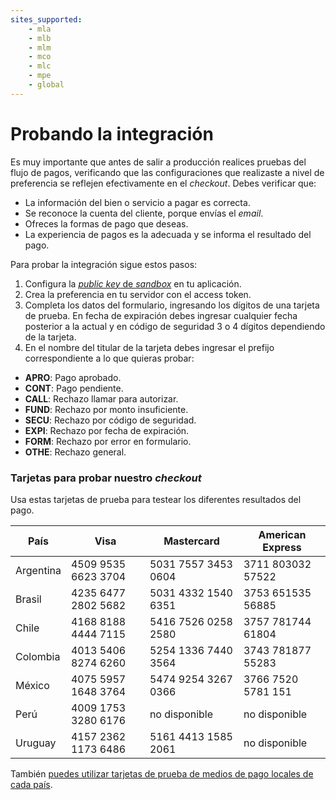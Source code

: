 ```yaml
---
sites_supported:
    - mla
    - mlb
    - mlm
    - mco
    - mlc
    - mpe
    - global
---
```

# Probando la integración

Es muy importante que antes de salir a producción realices pruebas del flujo de pagos, verificando que las configuraciones que realizaste a nivel de preferencia se reflejen efectivamente en el _checkout_.
Debes verificar que:

+ La información del bien o servicio a pagar es correcta.
+ Se reconoce la cuenta del cliente, porque envías el _email_.
+ Ofreces la formas de pago que deseas.
+ La experiencia de pagos es la adecuada y se informa el resultado del pago.

Para probar la integración sigue estos pasos:

1. Configura la [_public key_ de _sandbox_](https://www.mercadopago.com/mla/account/credentials?type=basic) en tu aplicación.
2. Crea la preferencia en tu servidor con el access token.
3. Completa los datos del formulario, ingresando los dígitos de una tarjeta de prueba. En fecha de expiración debes ingresar cualquier fecha posterior a la actual y en código de seguridad 3 o 4 dígitos dependiendo de la tarjeta.
4. En el nombre del titular de la tarjeta debes ingresar el prefijo correspondiente a lo que quieras probar:

* **APRO**: Pago aprobado.  
* **CONT**: Pago pendiente.  
* **CALL**: Rechazo llamar para autorizar.  
* **FUND**: Rechazo por monto insuficiente.  
* **SECU**: Rechazo por código de seguridad.  
* **EXPI**: Rechazo por fecha de expiración.  
* **FORM**: Rechazo por error en formulario.  
* **OTHE**: Rechazo general.  

### Tarjetas para probar nuestro _checkout_

Usa estas tarjetas de prueba para testear los diferentes resultados del pago.

| País     	 | Visa 				       | Mastercard        | American Express |
| ---- 		   | ---- 				       | ----------        | ---------------- |
| Argentina  | 4509 9535 6623 3704 |5031 7557 3453 0604|3711 803032 57522 |
| Brasil  	 | 4235 6477 2802 5682 |5031 4332 1540 6351|3753 651535 56885 |
| Chile   	 | 4168 8188 4444 7115 |5416 7526 0258 2580|3757 781744 61804 |
| Colombia   | 4013 5406 8274 6260 |5254 1336 7440 3564|3743 781877 55283 |
| México  	 | 4075 5957 1648 3764 |5474 9254 3267 0366|3766 7520 5781 151|
| Perú    	 | 4009 1753 3280 6176 | no disponible     | no disponible    |
| Uruguay  	 | 4157 2362 1173 6486 |5161 4413 1585 2061| no disponible    |

También [puedes utilizar tarjetas de prueba de medios de pago locales de cada país](/guides/localization/local-cards.es.md).
